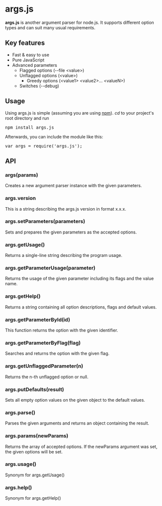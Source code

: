 
args.js
=======

**args.js** is another argument parser for
node.js. It supports different option types
and can suit many usual requirements.


Key features
------------
- Fast &amp; easy to use
- Pure JavaScript
- Advanced parameters
  - Flagged options (--file &lt;value&gt;)
  - Unflagged options (&lt;value&gt;)
    - Greedy options (&lt;value1&gt; &lt;value2&gt;... &lt;valueN&gt;)
  - Switches (--debug)


Usage
-----

Using args.js is simple (assuming you are using
<a href="http://npmjs.org">npm</a>). *cd* to your
project's root directory and run
<pre>npm install args.js</pre>
Afterwards, you can include the module like this:
<pre>var args = require('args.js');</pre>

API
---

### args(params)
Creates a new argument parser instance with the given parameters.

### args.version
This is a string describing the args.js version in format x.x.x.

### args.setParameters(parameters)
Sets and prepares the given parameters as the accepted options.

### args.getUsage()
Returns a single-line string describing the program usage.

### args.getParameterUsage(parameter)
Returns the usage of the given parameter including its flags and the value name.

### args.getHelp()
Returns a string containing all option descriptions, flags and default values.

### args.getParameterById(id)
This function returns the option with the given identifier.

### args.getParameterByFlag(flag)
Searches and returns the option with the given flag.

### args.getUnflaggedParameter(n)
Returns the n-th unflagged option or null.

### args.putDefaults(result)
Sets all empty option values on the given object to the default values.

### args.parse()
Parses the given arguments and returns an object containing the result.

### args.params(newParams)
Returns the array of accepted options. If the newParams argument was set, the given options will be set.

### args.usage()
Synonym for args.getUsage()

### args.help()
Synonym for args.getHelp()
